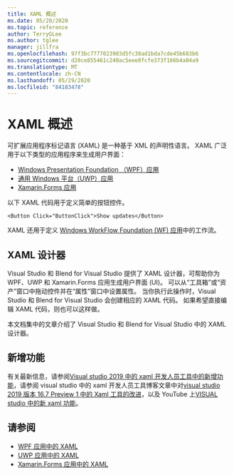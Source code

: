 ```yaml
---
title: XAML 概述
ms.date: 05/20/2020
ms.topic: reference
author: TerryGLee
ms.author: tglee
manager: jillfra
ms.openlocfilehash: 97f3bc7777023903d5fc38ad1bda7cde45b683b6
ms.sourcegitcommit: d20ce855461c240ac5eee0fcfe373f166b4a04a9
ms.translationtype: MT
ms.contentlocale: zh-CN
ms.lasthandoff: 05/29/2020
ms.locfileid: "84183478"
---
```

# <a name="overview-of-xaml"></a>XAML 概述

可扩展应用程序标记语言 (XAML) 是一种基于 XML 的声明性语言。 XAML 广泛用于以下类型的应用程序来生成用户界面：

- [Windows Presentation Foundation （WPF）应用](/dotnet/framework/wpf/advanced/xaml-in-wpf)
- [通用 Windows 平台（UWP）应用](/windows/uwp/xaml-platform/xaml-overview)
- [Xamarin.Forms 应用](/xamarin/xamarin-forms/xaml/)

以下 XAML 代码用于定义简单的按钮控件。

```xaml
<Button Click="ButtonClick">Show updates</Button>
```

XAML 还用于定义 [Windows WorkFlow Foundation (WF) 应用](/dotnet/framework/windows-workflow-foundation/serializing-workflows-and-activities-to-and-from-xaml)中的工作流。

## <a name="xaml-designer"></a>XAML 设计器

Visual Studio 和 Blend for Visual Studio 提供了 XAML 设计器，可帮助你为 WPF、UWP 和 Xamarin.Forms 应用生成用户界面 (UI)。 可以从“工具箱”或“资产”窗口中拖动控件并在“属性”窗口中设置属性。 当你执行此操作时，Visual Studio 和 Blend for Visual Studio 会创建相应的 XAML 代码。 如果希望直接编辑 XAML 代码，则也可以这样做。

本文档集中的文章介绍了 Visual Studio 和 Blend for Visual Studio 中的 XAML 设计器。

## <a name="whats-new"></a>新增功能

有关最新信息，请参阅[Visual studio 2019 中的 xaml 开发人员工具中的新增功能](https://devblogs.microsoft.com/visualstudio/whats-new-in-xaml-developer-tools-in-visual-studio-2019-for-wpf-uwp/)，请参阅 visual studio 中的 xaml 开发人员工具博客文章中对[visual studio 2019 版本 16.7 Preview 1 中的 Xaml 工具的改进](https://devblogs.microsoft.com/visualstudio/improvements-to-xaml-tooling-in-visual-studio-2019-version-16-7-preview-1/)，以及 YouTube 上[VISUAL studio 中的新 xaml 功能](https://youtu.be/yI9OyA4ZM2E)。

## <a name="see-also"></a>请参阅

- [WPF 应用中的 XAML](/dotnet/framework/wpf/advanced/xaml-in-wpf)
- [UWP 应用中的 XAML](/windows/uwp/xaml-platform/xaml-overview)
- [Xamarin.Forms 应用中的 XAML](/xamarin/xamarin-forms/xaml/)
